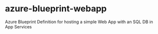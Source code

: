 # azure-blueprint-webapp
Azure Blueprint Definition for hosting a simple Web App with an SQL DB in App Services 
